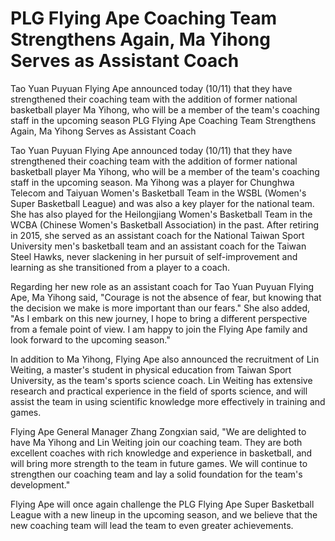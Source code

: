 # PLG Flying Ape Coaching Team Strengthens Again, Ma Yihong Serves as Assistant Coach

Tao Yuan Puyuan Flying Ape announced today (10/11) that they have strengthened their coaching team with the addition of former national basketball player Ma Yihong, who will be a member of the team's coaching staff in the upcoming season 
 PLG Flying Ape Coaching Team Strengthens Again, Ma Yihong Serves as Assistant Coach

Tao Yuan Puyuan Flying Ape announced today (10/11) that they have strengthened their coaching team with the addition of former national basketball player Ma Yihong, who will be a member of the team's coaching staff in the upcoming season. Ma Yihong was a player for Chunghwa Telecom and Taiyuan Women's Basketball Team in the WSBL (Women's Super Basketball League) and was also a key player for the national team. She has also played for the Heilongjiang Women's Basketball Team in the WCBA (Chinese Women's Basketball Association) in the past. After retiring in 2015, she served as an assistant coach for the National Taiwan Sport University men's basketball team and an assistant coach for the Taiwan Steel Hawks, never slackening in her pursuit of self-improvement and learning as she transitioned from a player to a coach.

Regarding her new role as an assistant coach for Tao Yuan Puyuan Flying Ape, Ma Yihong said, "Courage is not the absence of fear, but knowing that the decision we make is more important than our fears." She also added, "As I embark on this new journey, I hope to bring a different perspective from a female point of view. I am happy to join the Flying Ape family and look forward to the upcoming season."

In addition to Ma Yihong, Flying Ape also announced the recruitment of Lin Weiting, a master's student in physical education from Taiwan Sport University, as the team's sports science coach. Lin Weiting has extensive research and practical experience in the field of sports science, and will assist the team in using scientific knowledge more effectively in training and games.

Flying Ape General Manager Zhang Zongxian said, "We are delighted to have Ma Yihong and Lin Weiting join our coaching team. They are both excellent coaches with rich knowledge and experience in basketball, and will bring more strength to the team in future games. We will continue to strengthen our coaching team and lay a solid foundation for the team's development."

Flying Ape will once again challenge the PLG Flying Ape Super Basketball League with a new lineup in the upcoming season, and we believe that the new coaching team will lead the team to even greater achievements.